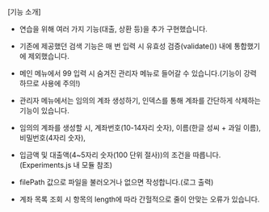 [기능 소개]
- 연습을 위해 여러 가지 기능(대출, 상환 등)을 추가 구현했습니다.
- 기존에 제공했던 검색 기능은 매 번 입력 시 유효성 검증(validate()) 내에 통합했기에 제외했습니다.

- 메인 메뉴에서 99 입력 시 숨겨진 관리자 메뉴로 들어갈 수 있습니다.(기능이 강력하므로 사용에 주의!)
- 관리자 메뉴에서는 임의의 계좌 생성하기, 인덱스를 통해 계좌를 간단하게 삭제하는 기능이 있습니다. 
- 임의의 계좌를 생성할 시, 계좌번호(10-14자리 숫자), 이름(한글 성씨 + 과일 이름), 비밀번호(4자리 숫자), 
- 입금액 및 대출액(4~5자리 숫자(100 단위 절사))의 조건을 따릅니다.(Experiments.js 내 모듈 참조)

- filePath 값으로 파일을 불러오거나 없으면 작성합니다.(로그 출력)
- 계좌 목록 조회 시 항목의 length에 따라 간헐적으로 줄이 안맞는 오류가 있습니다. 
